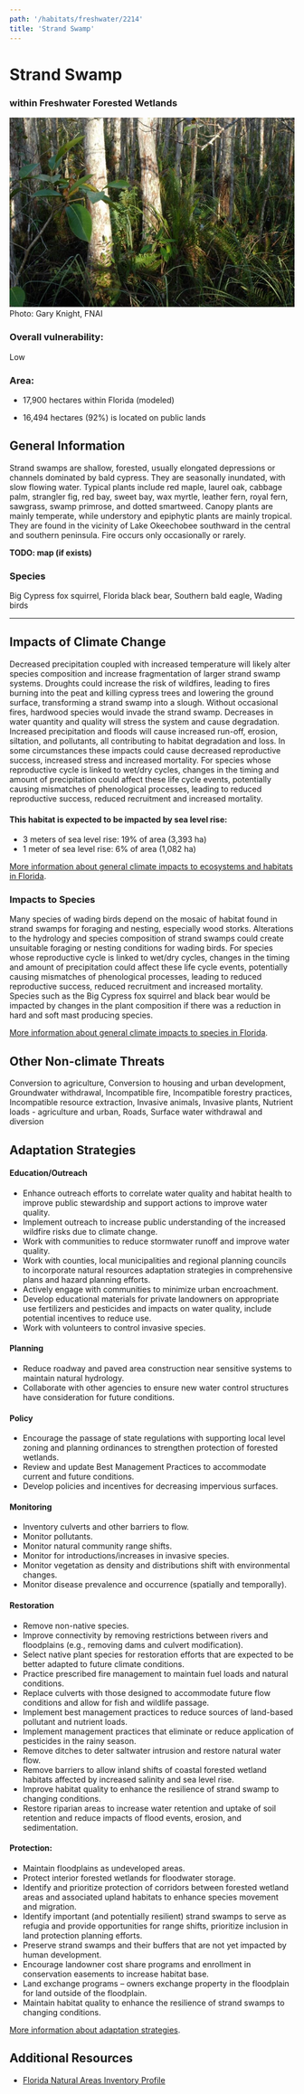 ```yaml
---
path: '/habitats/freshwater/2214'
title: 'Strand Swamp'
---
```


# Strand Swamp

### within Freshwater Forested Wetlands

<div id="TopSection">

<div class="header-photo"><img src="2214.jpg" alt="Photo for Strand Swamp"/>
<figcaption>Photo: Gary Knight, FNAI</figcaption></div>

<div>

### Overall vulnerability:

<div class="vulnerability vulnerability-low">Low</div>

### Area:

-   17,900 hectares within Florida (modeled)

-   16,494 hectares (92%) is located on public lands



</div>
</div>

## General Information

Strand swamps are shallow, forested, usually elongated depressions or channels dominated by bald cypress.  They are seasonally inundated, with slow flowing water.  Typical plants include red maple, laurel oak, cabbage palm, strangler fig, red bay, sweet bay, wax myrtle, leather fern, royal fern, sawgrass, swamp primrose, and dotted smartweed.  Canopy plants are mainly temperate, while understory and epiphytic plants are mainly tropical. They are found in the vicinity of Lake Okeechobee southward in the central and southern peninsula.  Fire occurs only occasionally or rarely.



**TODO: map (if exists)**

### Species

Big Cypress fox squirrel, Florida black bear, Southern bald eagle, Wading birds

<hr />

## Impacts of Climate Change

Decreased precipitation coupled with increased temperature will likely alter species composition and increase fragmentation of larger strand swamp systems. Droughts could increase the risk of wildfires, leading to fires burning into the peat and killing cypress trees and lowering the ground surface, transforming a strand swamp into a slough.  Without occasional fires, hardwood species would invade the strand swamp.  Decreases in water quantity and quality will stress the system and cause degradation.  Increased precipitation and floods will cause increased run-off, erosion, siltation, and pollutants, all contributing to habitat degradation and loss.  In some circumstances these impacts could cause decreased reproductive success, increased stress and increased mortality.  For species whose reproductive cycle is linked to wet/dry cycles, changes in the timing and amount of precipitation could affect these life cycle events, potentially causing mismatches of phenological processes, leading to reduced reproductive success, reduced recruitment and increased mortality.


#### This habitat is expected to be impacted by sea level rise:

- 3 meters of sea level rise: 19% of area (3,393 ha)
- 1 meter of sea level rise: 6% of area (1,082 ha)
    

[More information about general climate impacts to ecosystems and habitats in Florida](/impacts/habitats).

### Impacts to Species

Many species of wading birds depend on the mosaic of habitat found in strand swamps for foraging and nesting, especially wood storks.  Alterations to the hydrology and species composition of strand swamps could create unsuitable foraging or nesting conditions for wading birds.    For species whose reproductive cycle is linked to wet/dry cycles, changes in the timing and amount of precipitation could affect these life cycle events, potentially causing mismatches of phenological processes, leading to reduced reproductive success, reduced recruitment and increased mortality.  Species such as the Big Cypress fox squirrel and black bear would be impacted by changes in the plant composition if there was a reduction in hard and soft mast producing species.

[More information about general climate impacts to species in Florida](/impacts/species).

## Other Non-climate Threats

Conversion to agriculture, Conversion to housing and urban development, Groundwater withdrawal, Incompatible fire, Incompatible forestry practices, Incompatible resource extraction, Invasive animals, Invasive plants, Nutrient loads - agriculture and urban, Roads, Surface water withdrawal and diversion

## Adaptation Strategies

#### Education/Outreach

- Enhance outreach efforts to correlate water quality and habitat health to improve public stewardship and support actions to improve water quality.
- Implement outreach to increase public understanding of the increased wildfire risks due to climate change.
- Work with communities to reduce stormwater runoff and improve water quality.
- Work with counties, local municipalities and regional planning councils to incorporate natural resources adaptation strategies in comprehensive plans and hazard planning efforts.
- Actively engage with communities to minimize urban encroachment.
- Develop educational materials for private landowners on appropriate use fertilizers and pesticides and impacts on water quality, include potential incentives to reduce use.
- Work with volunteers to control invasive species.


#### Planning

- Reduce roadway and paved area construction near sensitive systems to maintain natural hydrology.
- Collaborate with other agencies to ensure new water control structures have consideration for future conditions.


#### Policy

- Encourage the passage of state regulations with supporting local level zoning and planning ordinances to strengthen protection of forested wetlands.
- Review and update Best Management Practices to accommodate current and future conditions.
- Develop policies and incentives for decreasing impervious surfaces.


#### Monitoring

- Inventory culverts and other barriers to flow.
- Monitor pollutants.
- Monitor natural community range shifts.
- Monitor for introductions/increases in invasive species.
- Monitor vegetation as density and distributions shift with environmental changes.
- Monitor disease prevalence and occurrence (spatially and temporally).


#### Restoration

- Remove non-native species.
- Improve connectivity by removing restrictions between rivers and floodplains (e.g., removing dams and culvert modification).
- Select native plant species for restoration efforts that are expected to be better adapted to future climate conditions.
- Practice prescribed fire management to maintain fuel loads and natural conditions.
- Replace culverts with those designed to accommodate future flow conditions and allow for fish and wildlife passage.
- Implement best management practices to reduce sources of land-based pollutant and nutrient loads.
- Implement management practices that eliminate or reduce application of pesticides in the rainy season.
- Remove ditches to deter saltwater intrusion and restore natural water flow.
- Remove barriers to allow inland shifts of coastal forested wetland habitats affected by increased salinity and sea level rise.
- Improve habitat quality to enhance the resilience of strand swamp to changing conditions.
- Restore riparian areas to increase water retention and uptake of soil retention and reduce impacts of flood events, erosion, and sedimentation.


#### Protection: 

- Maintain floodplains as undeveloped areas.
- Protect interior forested wetlands for floodwater storage.
- Identify and prioritize protection of corridors between forested wetland areas and associated upland habitats to enhance species movement and migration.
- Identify important (and potentially resilient) strand swamps to serve as refugia and provide opportunities for range shifts, prioritize inclusion in land protection planning efforts.
- Preserve strand swamps and their buffers that are not yet impacted by human development.
- Encourage landowner cost share programs and enrollment in conservation easements to increase habitat base.
- Land exchange programs – owners exchange property in the floodplain for land outside of the floodplain.
- Maintain habitat quality to enhance the resilience of strand swamps to changing conditions.




[More information about adaptation strategies](/strategies).

## Additional Resources

 - [Florida Natural Areas Inventory Profile](http://www.fnai.org/PDF/NC/Strand_Swamp_Final_2010.pdf)
